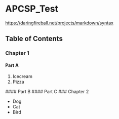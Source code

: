 # APCSP_Test

https://daringfireball.net/projects/markdown/syntax

## Table of Contents
### Chapter 1
#### Part A
<ol>
  <li>Icecream</li>
  <li>Pizza</li>
</ol>
#### Part B
#### Part C
### Chapter 2
<ul>
  <li>Dog</li>
  <li>Cat</li>
  <li>Bird</li>
</ul>


